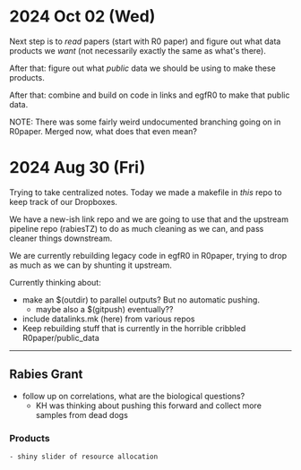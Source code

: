 
2024 Oct 02 (Wed)
=================

Next step is to _read_ papers (start with R0 paper) and figure out what data products we _want_ (not necessarily exactly the same as what's there).

After that: figure out what _public_ data we should be using to make these products.

After that: combine and build on code in links and egfR0 to make that public data.

NOTE: There was some fairly weird undocumented branching going on in R0paper. Merged now, what does that even mean?

2024 Aug 30 (Fri)
=================

Trying to take centralized notes. Today we made a makefile in _this_ repo to keep track of our Dropboxes. 

We have a new-ish link repo and we are going to use that and the upstream pipeline repo (rabiesTZ) to do as much cleaning as we can, and pass cleaner things downstream.

We are currently rebuilding legacy code in egfR0 in R0paper, trying to drop as much as we can by shunting it upstream.

Currently thinking about:
* make an $(outdir) to parallel outputs? But no automatic pushing.
	* maybe also a $(gitpush) eventually??
* include datalinks.mk (here) from various repos
* Keep rebuilding stuff that is currently in the horrible cribbled R0paper/public_data

----------------------------------------------------------------------

## Rabies Grant

- follow up on correlations, what are the biological questions?
	- KH was thinking about pushing this forward and collect more samples from dead dogs

### Products 

	- shiny slider of resource allocation 





